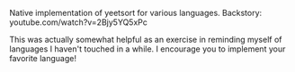 Native implementation of yeetsort for various languages. Backstory: youtube.com/watch?v=2Bjy5YQ5xPc

This was actually somewhat helpful as an exercise in reminding myself of languages I haven't touched in a while. I encourage you to implement your favorite language!
